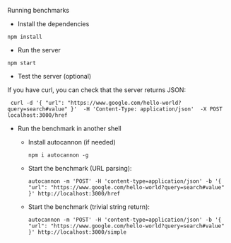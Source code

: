 Running benchmarks

- Install the dependencies
```shell
npm install
```

- Run the server

```shell
npm start
```

- Test the server (optional)

If you have curl, you can check that the server returns JSON:

```shell
 curl -d '{ "url": "https://www.google.com/hello-world?query=search#value" }'  -H 'Content-Type: application/json'  -X POST localhost:3000/href
```

- Run the benchmark in another shell

  - Install autocannon (if needed)

    ```shell
    npm i autocannon -g
    ```

  - Start the benchmark (URL parsing):

    ```shell
    autocannon -m 'POST' -H 'content-type=application/json' -b '{ "url": "https://www.google.com/hello-world?query=search#value" }' http://localhost:3000/href
    ```
  - Start the benchmark (trivial string return):

    ```shell
    autocannon -m 'POST' -H 'content-type=application/json' -b '{ "url": "https://www.google.com/hello-world?query=search#value" }' http://localhost:3000/simple
    ```

